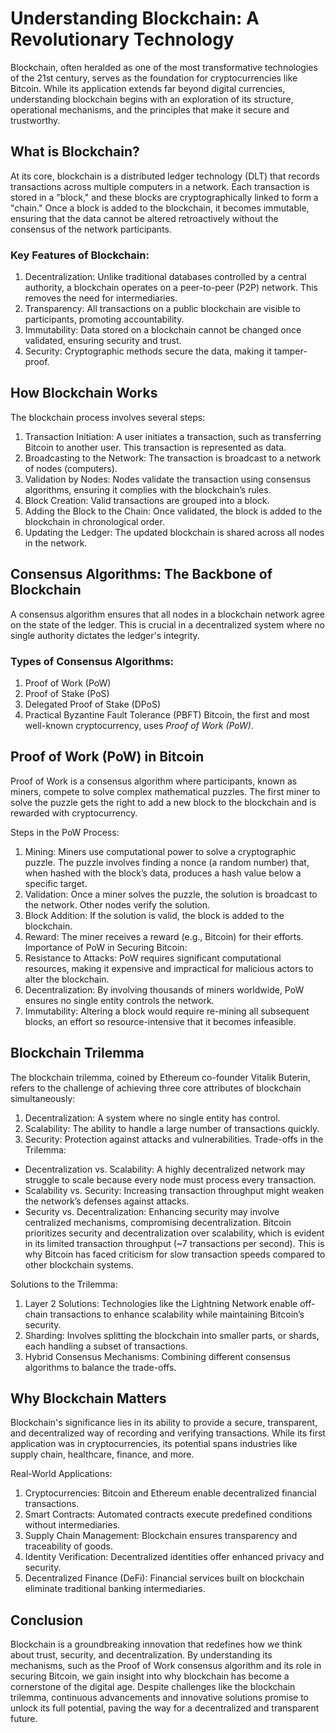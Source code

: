 # Understanding Blockchain: A Revolutionary Technology
Blockchain, often heralded as one of the most transformative technologies of the 21st century, serves as the foundation for cryptocurrencies like Bitcoin. While its application extends far beyond digital currencies, understanding blockchain begins with an exploration of its structure, operational mechanisms, and the principles that make it secure and trustworthy.

## What is Blockchain?
At its core, blockchain is a distributed ledger technology (DLT) that records transactions across multiple computers in a network. Each transaction is stored in a "block," and these blocks are cryptographically linked to form a "chain." Once a block is added to the blockchain, it becomes immutable, ensuring that the data cannot be altered retroactively without the consensus of the network participants.

### Key Features of Blockchain:
1. Decentralization: Unlike traditional databases controlled by a central authority, a blockchain operates on a peer-to-peer (P2P) network. This removes the need for intermediaries.
2. Transparency: All transactions on a public blockchain are visible to participants, promoting accountability.
3. Immutability: Data stored on a blockchain cannot be changed once validated, ensuring security and trust.
4. Security: Cryptographic methods secure the data, making it tamper-proof.
## How Blockchain Works
The blockchain process involves several steps:

  1. Transaction Initiation: A user initiates a transaction, such as transferring Bitcoin to another user. This transaction is represented as data.
  2. Broadcasting to the Network: The transaction is broadcast to a network of nodes (computers).
  3. Validation by Nodes: Nodes validate the transaction using consensus algorithms, ensuring it complies with the blockchain’s rules.
  4. Block Creation: Valid transactions are grouped into a block.
  5. Adding the Block to the Chain: Once validated, the block is added to the blockchain in chronological order.
  6. Updating the Ledger: The updated blockchain is shared across all nodes in the network.
## Consensus Algorithms: The Backbone of Blockchain
A consensus algorithm ensures that all nodes in a blockchain network agree on the state of the ledger. This is crucial in a decentralized system where no single authority dictates the ledger's integrity.

### Types of Consensus Algorithms:
  1. Proof of Work (PoW)
  2. Proof of Stake (PoS)
  3. Delegated Proof of Stake (DPoS)
  4. Practical Byzantine Fault Tolerance (PBFT)
Bitcoin, the first and most well-known cryptocurrency, uses  *Proof of Work (PoW)*.

## Proof of Work (PoW) in Bitcoin
Proof of Work is a consensus algorithm where participants, known as miners, compete to solve complex mathematical puzzles. The first miner to solve the puzzle gets the right to add a new block to the blockchain and is rewarded with cryptocurrency.

Steps in the PoW Process:
  1. Mining: Miners use computational power to solve a cryptographic puzzle. The puzzle involves finding a nonce (a random number) that, when hashed with the block’s data, produces a hash value below a specific target.
  2. Validation: Once a miner solves the puzzle, the solution is broadcast to the network. Other nodes verify the solution.
  3. Block Addition: If the solution is valid, the block is added to the blockchain.
  4. Reward: The miner receives a reward (e.g., Bitcoin) for their efforts.
Importance of PoW in Securing Bitcoin:
  1. Resistance to Attacks: PoW requires significant computational resources, making it expensive and impractical for malicious actors to alter the blockchain.
  2. Decentralization: By involving thousands of miners worldwide, PoW ensures no single entity controls the network.
  3. Immutability: Altering a block would require re-mining all subsequent blocks, an effort so resource-intensive that it becomes infeasible.
## Blockchain Trilemma
The blockchain trilemma, coined by Ethereum co-founder Vitalik Buterin, refers to the challenge of achieving three core attributes of blockchain simultaneously:

  1. Decentralization: A system where no single entity has control.
  2. Scalability: The ability to handle a large number of transactions quickly.
  3. Security: Protection against attacks and vulnerabilities.
Trade-offs in the Trilemma:
  - Decentralization vs. Scalability: A highly decentralized network may struggle to scale because every node must process every transaction.
  - Scalability vs. Security: Increasing transaction throughput might weaken the network’s defenses against attacks.
  - Security vs. Decentralization: Enhancing security may involve centralized mechanisms, compromising decentralization.
Bitcoin prioritizes security and decentralization over scalability, which is evident in its limited transaction throughput (~7 transactions per second). This is why Bitcoin has faced criticism for slow transaction speeds compared to other blockchain systems.

Solutions to the Trilemma:
  1. Layer 2 Solutions: Technologies like the Lightning Network enable off-chain transactions to enhance scalability while maintaining Bitcoin’s security.
  2. Sharding: Involves splitting the blockchain into smaller parts, or shards, each handling a subset of transactions.
  3. Hybrid Consensus Mechanisms: Combining different consensus algorithms to balance the trade-offs.
## Why Blockchain Matters
Blockchain's significance lies in its ability to provide a secure, transparent, and decentralized way of recording and verifying transactions. While its first application was in cryptocurrencies, its potential spans industries like supply chain, healthcare, finance, and more.

Real-World Applications:
  1. Cryptocurrencies: Bitcoin and Ethereum enable decentralized financial transactions.
  2. Smart Contracts: Automated contracts execute predefined conditions without intermediaries.
  3. Supply Chain Management: Blockchain ensures transparency and traceability of goods.
  4. Identity Verification: Decentralized identities offer enhanced privacy and security.
  5. Decentralized Finance (DeFi): Financial services built on blockchain eliminate traditional banking intermediaries.
## Conclusion
Blockchain is a groundbreaking innovation that redefines how we think about trust, security, and decentralization. By understanding its mechanisms, such as the Proof of Work consensus algorithm and its role in securing Bitcoin, we gain insight into why blockchain has become a cornerstone of the digital age. Despite challenges like the blockchain trilemma, continuous advancements and innovative solutions promise to unlock its full potential, paving the way for a decentralized and transparent future.
